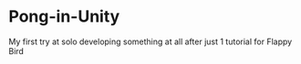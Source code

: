 # Pong-in-Unity
My first try at solo developing something at all after just 1 tutorial for Flappy Bird
